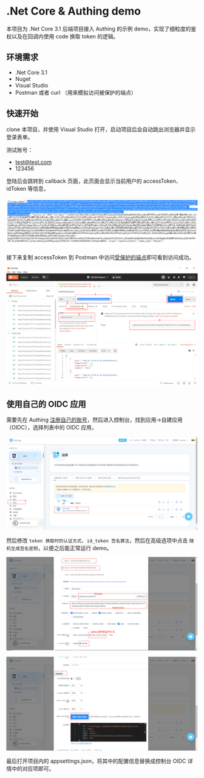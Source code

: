 # .Net Core & Authing demo

本项目为 .Net Core 3.1 后端项目接入 Authing 的示例 demo，实现了细粒度的鉴权以及在回调内使用 code 换取 token 的逻辑。

## 环境需求

- .Net Core 3.1
- Nuget
- Visual Studio
- Postman 或者 curl （用来模拟访问被保护的端点）

## 快速开始

clone 本项目，并使用 Visual Studio 打开，启动项目后会自动跳出浏览器并显示登录表单。

测试账号：

- test@test.com
- 123456

登陆后会跳转到 callback 页面，此页面会显示当前用户的 accessToken、idToken 等信息，

![](./docs/1.png)

接下来复制 accessToken 到 Postman 中访问[受保护的端点](http://localhost:52124/weatherforecast)即可看到访问成功。

![](./docs/2.png)

## 使用自己的 OIDC 应用

需要先在 Authing [注册自己的账号](https://authing.cn/sign-up)，然后进入控制台，找到应用->自建应用（OIDC），选择列表中的 OIDC 应用，

![](./docs/3.png)


然后修改 `token 换取时的认证方式`、`id_token 签名算法`，然后在高级选项中点击 `随机生成签名密钥`，以便之后能正常运行 demo。

![](./docs/4.png)

![](./docs/5.png)

最后打开项目内的 appsettings.json，将其中的配置信息替换成控制台 OIDC 详情中的对应项即可。
